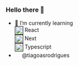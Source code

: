 ### Hello there 👋


- 🌱 I’m currently learning 
</br> <img border="1" width="20" height="20" style="vertical-align:middle" src="https://user-images.githubusercontent.com/68797494/110384248-201b8680-803c-11eb-971e-00b166172889.png"> React</a></center> 
</br> <img border="1" width="20" height="20" style="vertical-align:middle" src="https://user-images.githubusercontent.com/68797494/110383671-63c1c080-803b-11eb-9062-e7c7cf4a4982.png"> Next</a></center> 
</br> <img border="1" width="20" height="20" style="vertical-align:middle" src="https://user-images.githubusercontent.com/68797494/110383666-60c6d000-803b-11eb-94b5-cb2e9122c0f2.png" > Typescript</a></center>
- <img border="" width="15" height="15" text-align="center" src="https://user-images.githubusercontent.com/68797494/110377289-fd38a480-8032-11eb-8b3c-27450410686a.png"></a></center> @tiagoasrodrigues
